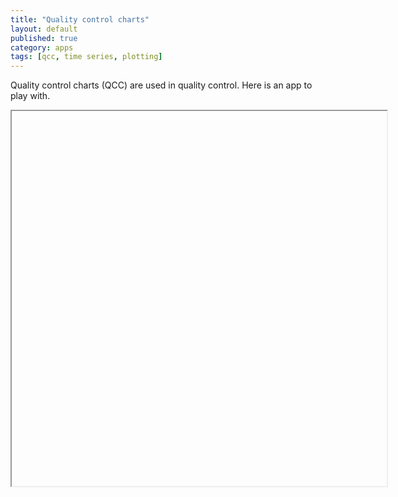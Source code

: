 ```yaml
---
title: "Quality control charts"
layout: default
published: true
category: apps
tags: [qcc, time series, plotting]
---
```


Quality control charts (QCC) are used in quality control.
Here is an app to play with.

<iframe width="600" height="600" src="//206.167.180.241:3838/qcc/" frameborder="1"></iframe>
